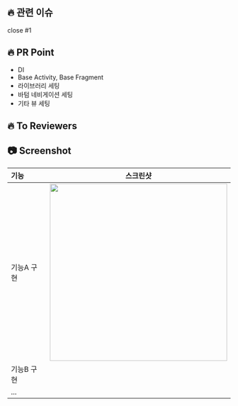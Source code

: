 ## 🔥 관련 이슈

close #1

## 🔥 PR Point

- DI
- Base Activity, Base Fragment
- 라이브러리 세팅
- 바텀 네비게이션 세팅
- 기타 뷰 세팅

## 🔥 To Reviewers



## 📷 Screenshot
|기능|스크린샷|
|:---|---|
|기능A 구현|<img src = "" width = 400>|
|기능B 구현||
|...||
